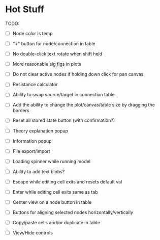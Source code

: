 # Hot Stuff

TODO:
- [ ] Node color is temp
- [ ] "+" button for node/connection in table
- [ ] No double-click text rotate when shift held
- [ ] More reasonable sig figs in plots
- [ ] Do not clear active nodes if holding down click for pan canvas
- [ ] Resistance calculator
- [ ] Ability to swap source/target in connection table
- [ ] Add the ability to change the plot/canvas/table size by dragging the borders
- [ ] Reset all stored state button (with confirmation?)
 

- [ ] Theory explanation popup
- [ ] Information popup
- [ ] File export/import
- [ ] Loading spinner while running model
- [ ] Ability to add text blobs?


- [ ] Escape while editing cell exits and resets default val
- [ ] Enter while editing cell exits same as tab
- [ ] Center view on a node button in table
- [ ] Buttons for aligning selected nodes horizontally/vertically
- [ ] Copy/paste cells and/or duplicate in table
- [ ] View/Hide controls
